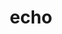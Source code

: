---
title: echo
keywords: echo, echo php
last_updated: November 5, 2019
summary: "This post will help you understand how to use echo() function on php."
sidebar: mydoc_sidebar
permalink: mydoc_echo.html
folder: mydoc
---